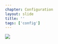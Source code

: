 ```yaml
---
chapter: Configuration
layout: slide
title: ''
tags: ['config']
---
```

<div class="diagram-group">
<img class="diagram" src="assets/diagrams/git-config-layers.png">
</div>
